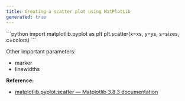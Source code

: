 ```yaml
---
title: Creating a scatter plot using MatPlotLib
generated: true
---
```


<div markdown="1" class="ans">
```python
import matplotlib.pyplot as plt
plt.scatter(x=xs, y=ys, s=sizes, c=colors)
```
</div>

Other important parameters:
- marker
- linewidths

**Reference:**
- [matplotlib.pyplot.scatter — Matplotlib 3.8.3 documentation](https://matplotlib.org/stable/api/_as_gen/matplotlib.pyplot.scatter.html)
